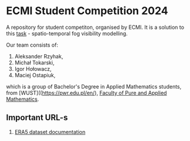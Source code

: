 # ECMI Student Competition 2024
A repository for student competiton, organised by ECMI. It is a solution to this [task](https://ecmiindmath.org/2024/07/16/ecmi-student-competition-2024/) - spatio-temporal fog visibility modelling.

Our team consists of:
1. Aleksander Rzyhak,
2. Michał Tokarski,
3. Igor Hołowacz,
4. Maciej Ostapiuk,

which is a group of Bachelor's Degree in Applied Mathematics students, from [WUST]((https://pwr.edu.pl/en/), [Faculty of Pure and Applied Mathematics](https://wmat.pwr.edu.pl/).
## Important URL-s

1. [ERA5 dataset documentation](https://cds.climate.copernicus.eu/datasets/reanalysis-era5-pressure-levels?tab=download)

